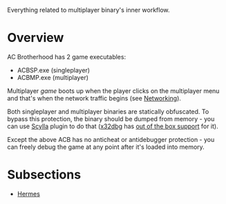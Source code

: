Everything related to multiplayer binary's inner workflow.

# Overview

AC Brotherhood has 2 game executables:
- ACBSP.exe (singleplayer)
- ACBMP.exe (multiplayer)

Multiplayer *game* boots up when the player clicks on the multiplayer menu and that's when the network traffic begins (see [Networking](https://gitlab.com/phoenix-network-ltd/ac-brotherhood-docs/-/wikis/Networking)).

Both singleplayer and multiplayer binaries are statically obfuscated. To bypass this protection, the binary should be dumped from memory - you can use [Scylla](https://github.com/NtQuery/Scylla) plugin to do that ([x32dbg](https://x64dbg.com/) has [out of the box support](https://www.oreilly.com/library/view/learning-malware-analysis/9781788392501/476e6819-c094-455e-b048-1aa16b9f12bc.xhtml) for it).

Except the above ACB has no anticheat or antidebugger protection - you can freely debug the game at any point after it's loaded into memory.

# Subsections

- [Hermes](https://gitlab.com/phoenix-network-ltd/ac-brotherhood-docs/-/wikis/Hermes)